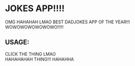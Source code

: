 # JOKES APP!!!!
OMG HAHAHAH LMAO BEST DADJOKES APP OF THE YEAR!!! <br />
WOWOWOWOWOWOWO!!!!!
## USAGE:
CLICK THE THING LMAO <br />
HAHAHAHAH THING!!! HAHAHHA
